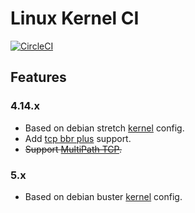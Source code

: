 # Linux Kernel CI

[![CircleCI](https://circleci.com/gh/pexcn/linux-kernel-ci.svg?style=svg)](https://circleci.com/gh/pexcn/linux-kernel-ci)

## Features

### 4.14.x

- Based on debian stretch [kernel](https://packages.debian.org/stretch/linux-image-4.9.0-11-amd64) config.
- Add [tcp bbr plus](https://github.com/pexcn/linux-tcp-mod/tree/master/tcp_bbr_plus) support.
- ~~Support [MultiPath TCP](https://www.multipath-tcp.org).~~

### 5.x

- Based on debian buster [kernel](https://packages.debian.org/buster/linux-image-4.19.0-6-amd64) config.
